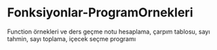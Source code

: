 # Fonksiyonlar-ProgramOrnekleri
Function örnekleri ve ders geçme notu hesaplama, çarpım tablosu, sayı tahmin, sayı toplama, içecek seçme programı
